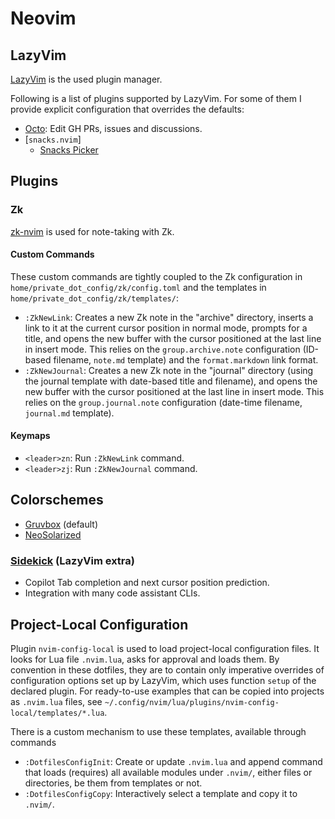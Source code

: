 # Neovim

## LazyVim

[LazyVim](https://www.lazyvim.org/) is the used plugin manager.

Following is a list of plugins supported by LazyVim. For some of them I provide
explicit configuration that overrides the defaults:

- [Octo](https://github.com/pwntester/octo.nvim): Edit GH PRs, issues and
discussions.
- [`snacks.nvim`]
  - [Snacks Picker](https://github.com/folke/snacks.nvim/blob/main/docs/picker.md)

## Plugins

### Zk

[zk-nvim](https://github.com/zk-org/zk-nvim) is used for note-taking with Zk.

#### Custom Commands

These custom commands are tightly coupled to the Zk configuration in
`home/private_dot_config/zk/config.toml` and the templates in
`home/private_dot_config/zk/templates/`:

- `:ZkNewLink`: Creates a new Zk note in the "archive" directory, inserts a
link to it at the current cursor position in normal mode, prompts for a title,
and opens the new buffer with the cursor positioned at the last line in insert
mode. This relies on the `group.archive.note` configuration (ID-based filename,
`note.md` template) and the `format.markdown` link format.
- `:ZkNewJournal`: Creates a new Zk note in the "journal" directory (using the
journal template with date-based title and filename), and opens the new buffer
with the cursor positioned at the last line in insert mode. This relies on the
`group.journal.note` configuration (date-time filename, `journal.md` template).

#### Keymaps

- `<leader>zn`: Run `:ZkNewLink` command.
- `<leader>zj`: Run `:ZkNewJournal` command.

## Colorschemes

- [Gruvbox](https://github.com/ellisonleao/gruvbox.nvim) (default)
- [NeoSolarized](https://github.com/Tsuzat/NeoSolarized.nvim)

### [Sidekick](https://github.com/folke/sidekick.nvim) (LazyVim extra)

- Copilot Tab completion and next cursor position prediction.
- Integration with many code assistant CLIs.

## Project-Local Configuration

Plugin `nvim-config-local` is used to load project-local configuration files.
It looks for Lua file `.nvim.lua`, asks for approval and loads them. By
convention in these dotfiles, they are to contain only imperative overrides of
configuration options set up by LazyVim, which uses function `setup` of the
declared plugin. For ready-to-use examples that can be copied into projects as
`.nvim.lua` files, see
`~/.config/nvim/lua/plugins/nvim-config-local/templates/*.lua`.

There is a custom mechanism to use these templates, available through commands

- `:DotfilesConfigInit`: Create or update `.nvim.lua` and append command that
loads (requires) all available modules under `.nvim/`, either files or
directories, be them from templates or not.
- `:DotfilesConfigCopy`: Interactively select a template and copy it to `.nvim/`.
